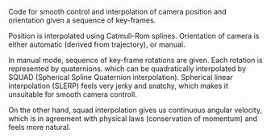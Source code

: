 Code for smooth control and interpolation of camera position and orientation given a sequence of key-frames.

Position is interpolated using Catmull-Rom splines. Orientation of camera is either automatic (derived from trajectory), or manual. 

In manual mode, sequence of key-frame rotations are given. Each rotation is represented by quaternions. which can be quadratically interpolated by SQUAD (Spherical Spline Quaternion interpolation). 
Spherical linear interpolation (SLERP) feels very jerky and snatchy, which makes it unsuitable for smooth camera controll. 

On the other hand, squad interpolation gives us continuous angular velocity, which is in agreement with physical laws (conservation of momentum) and feels more natural.
